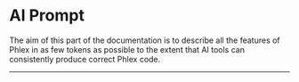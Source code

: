 # AI Prompt

The aim of this part of the documentation is to describe all the features of Phlex in as few tokens as possible to the extent that AI tools can consistently produce correct Phlex code.

---
